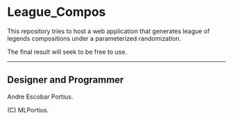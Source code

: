 # League_Compos

This repository tries to host a web application that generates league of legends compositions under a parameterized randomization.

The final result will seek to be free to use.


------------------------------------
Designer and Programmer
------------------------------------
Andre Escobar Portius.

(C) MLPortius.
